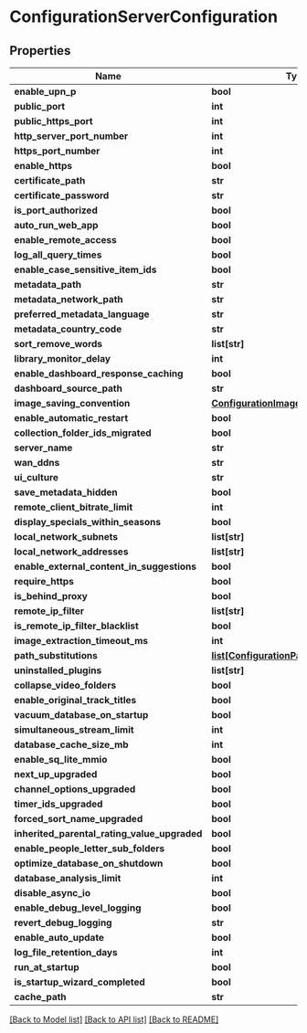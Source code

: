 # ConfigurationServerConfiguration

## Properties
Name | Type | Description | Notes
------------ | ------------- | ------------- | -------------
**enable_upn_p** | **bool** |  | [optional] 
**public_port** | **int** |  | [optional] 
**public_https_port** | **int** |  | [optional] 
**http_server_port_number** | **int** |  | [optional] 
**https_port_number** | **int** |  | [optional] 
**enable_https** | **bool** |  | [optional] 
**certificate_path** | **str** |  | [optional] 
**certificate_password** | **str** |  | [optional] 
**is_port_authorized** | **bool** |  | [optional] 
**auto_run_web_app** | **bool** |  | [optional] 
**enable_remote_access** | **bool** |  | [optional] 
**log_all_query_times** | **bool** |  | [optional] 
**enable_case_sensitive_item_ids** | **bool** |  | [optional] 
**metadata_path** | **str** |  | [optional] 
**metadata_network_path** | **str** |  | [optional] 
**preferred_metadata_language** | **str** |  | [optional] 
**metadata_country_code** | **str** |  | [optional] 
**sort_remove_words** | **list[str]** |  | [optional] 
**library_monitor_delay** | **int** |  | [optional] 
**enable_dashboard_response_caching** | **bool** |  | [optional] 
**dashboard_source_path** | **str** |  | [optional] 
**image_saving_convention** | [**ConfigurationImageSavingConvention**](ConfigurationImageSavingConvention.md) |  | [optional] 
**enable_automatic_restart** | **bool** |  | [optional] 
**collection_folder_ids_migrated** | **bool** |  | [optional] 
**server_name** | **str** |  | [optional] 
**wan_ddns** | **str** |  | [optional] 
**ui_culture** | **str** |  | [optional] 
**save_metadata_hidden** | **bool** |  | [optional] 
**remote_client_bitrate_limit** | **int** |  | [optional] 
**display_specials_within_seasons** | **bool** |  | [optional] 
**local_network_subnets** | **list[str]** |  | [optional] 
**local_network_addresses** | **list[str]** |  | [optional] 
**enable_external_content_in_suggestions** | **bool** |  | [optional] 
**require_https** | **bool** |  | [optional] 
**is_behind_proxy** | **bool** |  | [optional] 
**remote_ip_filter** | **list[str]** |  | [optional] 
**is_remote_ip_filter_blacklist** | **bool** |  | [optional] 
**image_extraction_timeout_ms** | **int** |  | [optional] 
**path_substitutions** | [**list[ConfigurationPathSubstitution]**](ConfigurationPathSubstitution.md) |  | [optional] 
**uninstalled_plugins** | **list[str]** |  | [optional] 
**collapse_video_folders** | **bool** |  | [optional] 
**enable_original_track_titles** | **bool** |  | [optional] 
**vacuum_database_on_startup** | **bool** |  | [optional] 
**simultaneous_stream_limit** | **int** |  | [optional] 
**database_cache_size_mb** | **int** |  | [optional] 
**enable_sq_lite_mmio** | **bool** |  | [optional] 
**next_up_upgraded** | **bool** |  | [optional] 
**channel_options_upgraded** | **bool** |  | [optional] 
**timer_ids_upgraded** | **bool** |  | [optional] 
**forced_sort_name_upgraded** | **bool** |  | [optional] 
**inherited_parental_rating_value_upgraded** | **bool** |  | [optional] 
**enable_people_letter_sub_folders** | **bool** |  | [optional] 
**optimize_database_on_shutdown** | **bool** |  | [optional] 
**database_analysis_limit** | **int** |  | [optional] 
**disable_async_io** | **bool** |  | [optional] 
**enable_debug_level_logging** | **bool** |  | [optional] 
**revert_debug_logging** | **str** |  | [optional] 
**enable_auto_update** | **bool** |  | [optional] 
**log_file_retention_days** | **int** |  | [optional] 
**run_at_startup** | **bool** |  | [optional] 
**is_startup_wizard_completed** | **bool** |  | [optional] 
**cache_path** | **str** |  | [optional] 

[[Back to Model list]](../README.md#documentation-for-models) [[Back to API list]](../README.md#documentation-for-api-endpoints) [[Back to README]](../README.md)

